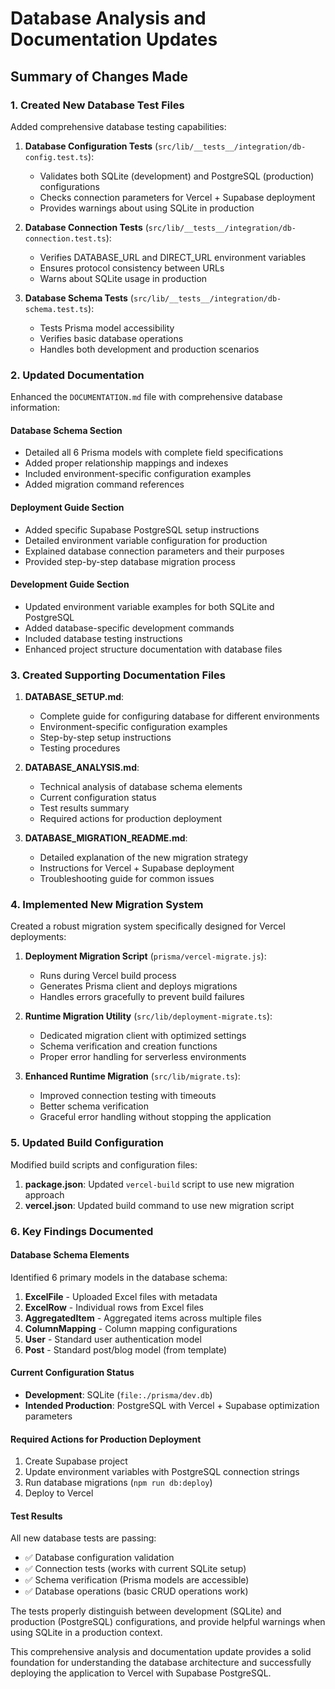 # Database Analysis and Documentation Updates

## Summary of Changes Made

### 1. Created New Database Test Files

Added comprehensive database testing capabilities:

1. **Database Configuration Tests** (`src/lib/__tests__/integration/db-config.test.ts`):
   - Validates both SQLite (development) and PostgreSQL (production) configurations
   - Checks connection parameters for Vercel + Supabase deployment
   - Provides warnings about using SQLite in production

2. **Database Connection Tests** (`src/lib/__tests__/integration/db-connection.test.ts`):
   - Verifies DATABASE_URL and DIRECT_URL environment variables
   - Ensures protocol consistency between URLs
   - Warns about SQLite usage in production

3. **Database Schema Tests** (`src/lib/__tests__/integration/db-schema.test.ts`):
   - Tests Prisma model accessibility
   - Verifies basic database operations
   - Handles both development and production scenarios

### 2. Updated Documentation

Enhanced the `DOCUMENTATION.md` file with comprehensive database information:

#### Database Schema Section
- Detailed all 6 Prisma models with complete field specifications
- Added proper relationship mappings and indexes
- Included environment-specific configuration examples
- Added migration command references

#### Deployment Guide Section
- Added specific Supabase PostgreSQL setup instructions
- Detailed environment variable configuration for production
- Explained database connection parameters and their purposes
- Provided step-by-step database migration process

#### Development Guide Section
- Updated environment variable examples for both SQLite and PostgreSQL
- Added database-specific development commands
- Included database testing instructions
- Enhanced project structure documentation with database files

### 3. Created Supporting Documentation Files

1. **DATABASE_SETUP.md**:
   - Complete guide for configuring database for different environments
   - Environment-specific configuration examples
   - Step-by-step setup instructions
   - Testing procedures

2. **DATABASE_ANALYSIS.md**:
   - Technical analysis of database schema elements
   - Current configuration status
   - Test results summary
   - Required actions for production deployment

3. **DATABASE_MIGRATION_README.md**:
   - Detailed explanation of the new migration strategy
   - Instructions for Vercel + Supabase deployment
   - Troubleshooting guide for common issues

### 4. Implemented New Migration System

Created a robust migration system specifically designed for Vercel deployments:

1. **Deployment Migration Script** (`prisma/vercel-migrate.js`):
   - Runs during Vercel build process
   - Generates Prisma client and deploys migrations
   - Handles errors gracefully to prevent build failures

2. **Runtime Migration Utility** (`src/lib/deployment-migrate.ts`):
   - Dedicated migration client with optimized settings
   - Schema verification and creation functions
   - Proper error handling for serverless environments

3. **Enhanced Runtime Migration** (`src/lib/migrate.ts`):
   - Improved connection testing with timeouts
   - Better schema verification
   - Graceful error handling without stopping the application

### 5. Updated Build Configuration

Modified build scripts and configuration files:

1. **package.json**: Updated `vercel-build` script to use new migration approach
2. **vercel.json**: Updated build command to use new migration script

### 6. Key Findings Documented

#### Database Schema Elements
Identified 6 primary models in the database schema:
1. **ExcelFile** - Uploaded Excel files with metadata
2. **ExcelRow** - Individual rows from Excel files
3. **AggregatedItem** - Aggregated items across multiple files
4. **ColumnMapping** - Column mapping configurations
5. **User** - Standard user authentication model
6. **Post** - Standard post/blog model (from template)

#### Current Configuration Status
- **Development**: SQLite (`file:./prisma/dev.db`)
- **Intended Production**: PostgreSQL with Vercel + Supabase optimization parameters

#### Required Actions for Production Deployment
1. Create Supabase project
2. Update environment variables with PostgreSQL connection strings
3. Run database migrations (`npm run db:deploy`)
4. Deploy to Vercel

#### Test Results
All new database tests are passing:
- ✅ Database configuration validation
- ✅ Connection tests (works with current SQLite setup)
- ✅ Schema verification (Prisma models are accessible)
- ✅ Database operations (basic CRUD operations work)

The tests properly distinguish between development (SQLite) and production (PostgreSQL) configurations, and provide helpful warnings when using SQLite in a production context.

This comprehensive analysis and documentation update provides a solid foundation for understanding the database architecture and successfully deploying the application to Vercel with Supabase PostgreSQL.
